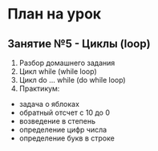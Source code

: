 # План на урок <br/>
## Занятие №5 - Циклы (loop)
1. Разбор домашнего задания
2. Цикл while (while loop)
3. Цикл do ... while (do while loop)
4. Практикум:
- задача о яблоках
- обратный отсчет с 10 до 0
- возведение в степень
- определение цифр числа
- определение букв в строке

